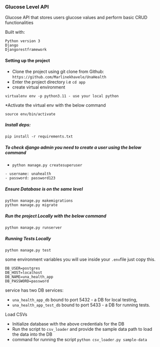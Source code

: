 ### Glucose Level API 
Glucose API that stores users glucose values and perform basic CRUD functionalities

Built with:
```shell
Python version 3
Django
Djangorestframework
```
#### Setting up the project

- Clone the project using git clone from Github: ```https://github.com/Marlinekhavele/UnaHealth```
- Enter the project directory i.e ```cd app```
- create virtual environment
```shell
virtualenv env -p python3.11 - use your local python
```
*Activate the virtual env with the below command
```shell
source env/bin/activate
```

##### Install deps:
```shell
pip install -r requirements.txt
```
##### To check django admin you need to create a user using the below command
- `python manage.py createsuperuser` 
```shell
- username: unahealth
- password: password123
```
##### Ensure Database is on the same level
```
python manage.py makemigrations
python manage.py migrate
```
##### Run the project Locally with the below command 
```shell
python manage.py runserver
```


##### Running Tests Locally
```shell
python manage.py test

```
some environment variables you will use inside your `.env`file just copy this.
```shell
DB_USER=postgres
DB_HOST=localhost
DB_NAME=una_health_app
DB_PASSWORD=password
```
service has two DB services:
- `una_health_app_db` bound to port 5432 - a DB for local testing,
- `una_health_app_test_db` bound to port 5433 - a DB for running tests.

Load CSVs 
- Initialize database with the above credentials for the DB
- Run the script to `csv_loader` and provide the sample data path to load the data into the DB
- command for running the script `python csv_loader.py sample-data`  

